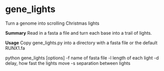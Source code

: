 # gene_lights
Turn a genome into scrolling Christmas lights

**Summary**
Read in a fasta a file and turn each base into a trail of lights.

**Usage**
Copy gene_lights.py into a directory with a fasta file or the default RUNX1.fa

python gene_lights [options]
 -f name of fasta file
 -l length of each light 
 -d delay, how fast the lights move
 -s separation between lights
